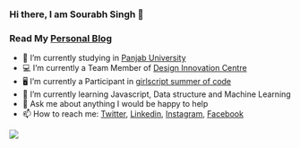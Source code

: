 ### Hi there, I am Sourabh Singh 👋
### Read My [Personal Blog](https://sourabhsingh282.vercel.app/)
- 🔭 I’m currently studying in [Panjab University](https://puchd.ac.in/)
- 💻 I’m currently a Team Member of [Design Innovation Centre](http://dic.puchd.ac.in/)
- 🖥 I’m  currently a Participant in [girlscript summer of code](https://gssoc.girlscript.tech/)
- 🌱 I’m currently learning Javascript, Data structure and Machine Learning 
- 💬 Ask me about anything I would be happy to help
- 📫 How to reach me:   [Twitter](https://twitter.com/home),   [Linkedin](https://www.linkedin.com/in/sourabhsingh282/),   [Instagram](https://www.instagram.com/sourabhsingh282/),   [Facebook](https://www.facebook.com/sourabhsingh282/)
<img src= "https://github-readme-stats.vercel.app/api?username=sourabhsingh282&&show_icons=true&title_color=ffffff&icon_color=bb2acf&text_color=daf7dc&bg_color=151515">

<!--
**sourabhsingh282/sourabhsingh282** is a ✨ _special_ ✨ repository because its `README.md` (this file) appears on your GitHub profile.
- 👯 I’m looking to collaborate on ...
- 🤔 I’m looking for help with ..
- ⚡ Fun fact: - 😄 Pronouns: ...

Here are some ideas to get you started:



-->
